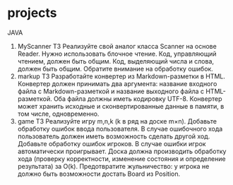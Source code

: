 # projects
JAVA
1. MyScanner ТЗ
   Реализуйте свой аналог класса Scanner на основе Reader.
   Нужно использовать блочное чтение. Код, управляющий чтением, должен быть общим.
   Код, выделяющий числа и слова, должен быть общим.
   Обратите внимание на обработку ошибок.
2. markup ТЗ
   Разработайте конвертер из Markdown-разметки в HTML.
   Конвертер должен принимать два аргумента: название входного файла с Markdown-разметкой и название выходного файла c HTML-разметкой. Оба файла должны иметь кодировку UTF-8.
   Конвертер может хранить исходные и сконвертированные данные в памяти, в том числе, одновременно.
3. game ТЗ
   Реализуйте игру m,n,k (k в ряд на доске m×n).
   Добавьте обработку ошибок ввода пользователя. В случае ошибочного хода пользователь должен иметь возможность сделать другой ход.
   Добавьте обработку ошибок игроков. В случае ошибки игрок автоматически проигрывает.
   Доска должна производить обработку хода (проверку корректности, изменение состояния и определение результата) за O(k).
   Предотвратите жульничество: у игрока не должно быть возможности достать Board из Position.
   
   
